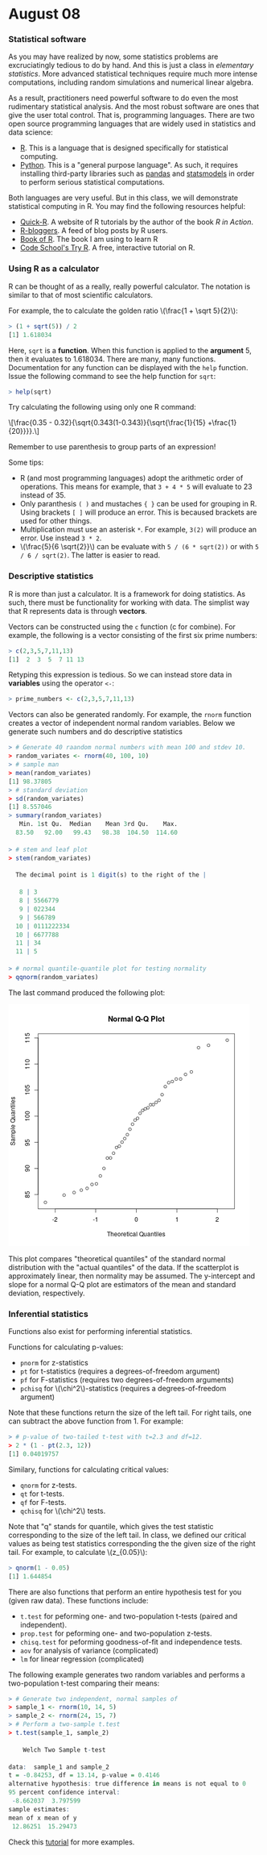 # August 08

### Statistical software

As you may have realized by now, some statistics problems are
excruciatingly tedious to do by hand. And this is just a class in
*elementary statistics*. More advanced statistical techniques
require much more intense computations, including random simulations
and numerical linear algebra.

As a result, practitioners need powerful software to do even the most
rudimentary statistical analysis. And the most robust software are
ones that give the user total control. That is, programming languages.
There are two open source programming languages that are widely used
in statistics and data science:

* [R][R]. This is a language that is designed specifically for
  statistical computing.
* [Python][Python]. This is a "general purpose language". As such, it
  requires installing third-party libraries such as [pandas][pandas]
  and [statsmodels][statsmodels] in order to perform serious statistical
  computations.

Both languages are very useful. But in this class, we will demonstrate
statistical computing in R. You may find the following resources
helpful:

* [Quick-R][Quick-R]. A website of R tutorials by the author of the
  book *R in Action*.
* [R-bloggers][R-bloggers]. A feed of blog posts by R users.
* [Book of R][Book of R]. The book I am using to learn R
* [Code School's Try R][tryr]. A free, interactive tutorial on R.

### Using R as a calculator

R can be thought of as a really, really powerful calculator. The notation
is similar to that of most scientific calculators.

For example, the to calculate the golden ratio \\(\frac{1 + \sqrt 5}{2}\\):

```r
> (1 + sqrt(5)) / 2
[1] 1.618034
```

Here, `sqrt` is a **function**. When this function is applied to
the **argument** 5, then it evaluates to 1.618034. There are many, many
functions. Documentation for any function can be displayed with the
`help` function. Issue the following command to see the help function for
`sqrt`:

```r
> help(sqrt)
```

Try calculating the following using only one R command:

\\[\frac{0.35 - 0.32}{\sqrt{0.343(1-0.343)}{\sqrt{\frac{1}{15}
+\frac{1}{20}}}}.\\]

Remember to use parenthesis to group parts of an expression!

Some tips:

* R (and most programming languages) adopt the arithmetic order of
  operations. This means for example, that `3 + 4 * 5` will evaluate
  to 23 instead of 35.
* Only paranthesis `( )` and mustaches `{ }` can be used for grouping in R.
  Using brackets `[ ]` will produce an error. This is becaused brackets
  are used for other things.
* Multiplication must use an asterisk `*`. For example, `3(2)` will
  produce an error. Use instead `3 * 2`.
* \\(\frac{5}{6 \sqrt{2}}\\) can be evaluate with `5 / (6 * sqrt(2))` or with
  `5 / 6 / sqrt(2)`. The latter is easier to read.

### Descriptive statistics

R is more than just a calculator. It is a framework for doing statistics.
As such, there must be functionality for working with data. The simplist
way that R represents data is through **vectors**.

Vectors can be constructed using the `c` function (c for combine). For
example, the following is a vector consisting of the first six prime
numbers:

```r
> c(2,3,5,7,11,13)
[1]  2  3  5  7 11 13
```
Retyping this expression is tedious. So we can instead store data in
**variables** using the operator `<-`:

```r
> prime_numbers <- c(2,3,5,7,11,13)
```

Vectors can also be generated randomly. For example, the `rnorm` function
creates a vector of independent normal random variables. Below we generate
such numbers and do descriptive statistics

```r
> # Generate 40 raandom normal numbers with mean 100 and stdev 10.
> random_variates <- rnorm(40, 100, 10)
> # sample man
> mean(random_variates)
[1] 98.37805
> # standard deviation
> sd(random_variates)
[1] 8.557046
> summary(random_variates)
   Min. 1st Qu.  Median    Mean 3rd Qu.    Max. 
  83.50   92.00   99.43   98.38  104.50  114.60 

> # stem and leaf plot
> stem(random_variates)

  The decimal point is 1 digit(s) to the right of the |

   8 | 3
   8 | 5566779
   9 | 022344
   9 | 566789
  10 | 0111222334
  10 | 6677788
  11 | 34
  11 | 5

> # normal quantile-quantile plot for testing normality
> qqnorm(random_variates)
```
The last command produced the following plot:

![](static/qqnorm.png)

This plot compares "theoretical quantiles" of the standard normal
distribution with the "actual quantiles" of the data. If the scatterplot
is approximately linear, then normality may be assumed. The y-intercept
and slope for a normal Q-Q plot are estimators of the mean and standard
deviation, respectively.

### Inferential statistics

Functions also exist for performing inferential statistics.

Functions for calculating p-values:

* `pnorm` for z-statistics
* `pt` for t-statistics (requires a degrees-of-freedom argument)
* `pf` for F-statistics (requires two degrees-of-freedom arguments)
* `pchisq` for \\(\chi^2\\)-statistics (requires a degrees-of-freedom
   argument)

Note that these functions return the size of the left tail. For right
tails, one can subtract the above function from 1. For example:

```r
> # p-value of two-tailed t-test with t=2.3 and df=12.
> 2 * (1 - pt(2.3, 12))
[1] 0.04019757
```

Similary, functions for calculating critical values:

* `qnorm` for z-tests.
* `qt` for t-tests.
* `qf` for F-tests.
* `qchisq` for \\(\chi^2\\) tests.

Note that "q" stands for quantile, which gives the test statistic
corresponding to the size of the left tail. In class, we defined
our critical values as being test statistics corresponding the
the given size of the right tail. For example, to calculate
\\(z_{0.05}\\):

```r
> qnorm(1 - 0.05)
[1] 1.644854
```

There are also functions that perform an entire hypothesis test
for you (given raw data). These functions include:

* `t.test` for peforming one- and two-population t-tests (paired
   and independent).
* `prop.test` for peforming one- and two-population z-tests.
* `chisq.test` for peforming goodness-of-fit and independence tests.
* `aov` for analysis of variance (complicated)
* `lm` for linear regression (complicated)

The following example generates two random variables and performs a
two-population t-test comparing their means:

```r
> # Generate two independent, normal samples of
> sample_1 <- rnorm(10, 14, 5)
> sample_2 <- rnorm(24, 15, 7)
> # Perform a two-sample t.test
> t.test(sample_1, sample_2)

	Welch Two Sample t-test

data:  sample_1 and sample_2
t = -0.84253, df = 13.14, p-value = 0.4146
alternative hypothesis: true difference in means is not equal to 0
95 percent confidence interval:
 -8.662037  3.797599
sample estimates:
mean of x mean of y
 12.86251  15.29473 
```

Check this [tutorial][tutorial] for more examples.

[R]: https://www.r-project.org/
[Python]: https://www.python.org/
[pandas]: http://pandas.pydata.org/
[statsmodels]: www.statsmodels.org/
[Quick-R]: http://www.statmethods.net/
[R-bloggers]: https://www.r-bloggers.com/
[Book of R]: https://www.nostarch.com/bookofr
[tryr]: https://www.codeschool.com/courses/try-r
[tutorial]: http://www.statmethods.net/stats/index.html